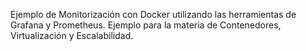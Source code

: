 Ejemplo de Monitorización con Docker utilizando las herramientas de Grafana y Prometheus. Ejemplo para la materia de Contenedores, Virtualización y Escalabilidad.
